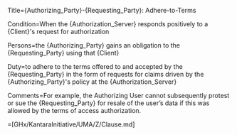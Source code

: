 Title={Authorizing_Party}-{Requesting_Party}: Adhere-to-Terms

Condition=When the {Authorization_Server} responds positively to a {Client}'s request for authorization

Persons=the {Authorizing_Party} gains an obligation to the {Requesting_Party} using that {Client}

Duty=to adhere to the terms offered to and accepted by the {Requesting_Party} in the form of requests for claims driven by the {Authorizing_Party}'s policy at the {Authorization_Server}

Comments=For example, the Authorizing User cannot subsequently protest or sue the {Requesting_Party} for resale of the user’s data if this was allowed by the terms of access authorization.

=[GHx/KantaraInitiative/UMA/Z/Clause.md]
